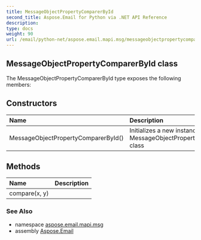 ```yaml
---
title: MessageObjectPropertyComparerById
second_title: Aspose.Email for Python via .NET API Reference
description: 
type: docs
weight: 90
url: /email/python-net/aspose.email.mapi.msg/messageobjectpropertycomparerbyid/
---
```


## MessageObjectPropertyComparerById class



The MessageObjectPropertyComparerById type exposes the following members:
## Constructors
| Name | Description |
| :- | :- |
|MessageObjectPropertyComparerById()|Initializes a new instance of the MessageObjectPropertyComparerById class|
## Methods
| Name | Description |
| :- | :- |
|compare(x, y)|  |

### See Also

* namespace [aspose.email.mapi.msg](/email/python-net/aspose.email.mapi.msg/)
* assembly [Aspose.Email](/slides/python-net/)

